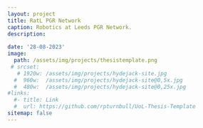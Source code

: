 ```yaml
---
layout: project
title: RatL PGR Network
caption: Robotics at Leeds PGR Network.
description: 
  
date: '28-08-2023'
image: 
  path: /assets/img/projects/thesistemplate.png
 # srcset: 
   # 1920w: /assets/img/projects/hydejack-site.jpg
  #  960w:  /assets/img/projects/hydejack-site@0,5x.jpg
  #  480w:  /assets/img/projects/hydejack-site@0,25x.jpg
#links:
  #- title: Link
  #  url: https://github.com/rpturnbull/UoL-Thesis-Template
sitemap: false
---
```



